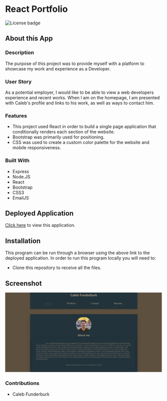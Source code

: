 # React Portfolio

![License badge](https://img.shields.io/badge/license-MIT-blue.svg)

## About this App

### Description

The purpose of this project was to provide myself with a platform to showcase my work and experience as a Developer.

### User Story

As a potential employer, I would like to be able to view a web developers experience and recent works. When I am on the homepage, I am presented with Caleb's profile and links to his work, as well as ways to contact him.

### Features

* This project used React in order to build a single page application that conditionally renders each section of the website.
* Bootstrap was primarily used for positioning.
* CSS was used to create a custom color palette for the website and mobile responsiveness.

### Built With

- Express
- Node.JS
- React
- Bootstrap
- CSS3
- EmailJS

## Deployed Application

<a href="https://CalebFunderburk.github.io/React-Portfolio/" target="_blank">Click here</a> to view this application.

## Installation

This program can be run through a browser using the above link to the deployed application. In order to run this program locally you will need to:

* Clone this repository to receive all the files.

## Screenshot

![Screenshot of website](./src/assets/images/screenshot.png)

### Contributions

- Caleb Funderburk
